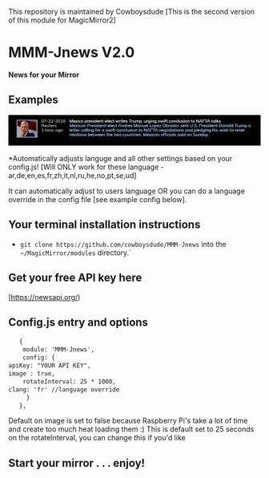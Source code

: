 This repository is maintained by Cowboysdude 
[This is the second version of this module for MagicMirror2]

# MMM-Jnews V2.0

**News for your Mirror**


## Examples

![](capture.png) 

*Automatically adjusts languge and all other settings based on your config.js!
[Will ONLY work for these language - ar,de,en,es,fr,zh,it,nl,ru,he,no,pt,se,ud]   

It can automatically adjust to users language OR you can do a language override in the config file [see example config below].

## Your terminal installation instructions

* `git clone https://github.com/cowboysdude/MMM-Jnews` into the `~/MagicMirror/modules` directory.`

## Get your free API key here 

 [https://newsapi.org/)

## Config.js entry and options
       {
        module: 'MMM-Jnews',
        config: {
	apiKey: "YOUR API KEY", 
	image : true,
        rotateInterval: 25 * 1000,
	clang: 'fr' //language override  
	     }
       },
   
   Default on image is set to false because Raspberry Pi's take a lot of time and create too much heat loading them :)
   This is default set to 25 seconds on the rotateInterval, you can change this if you'd like      


## Start your mirror . . . enjoy! 
